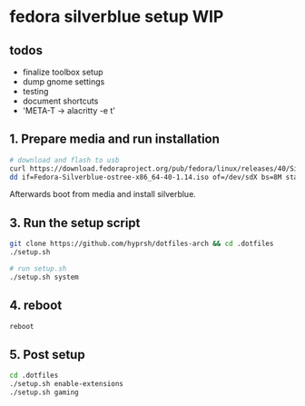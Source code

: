 # fedora silverblue setup WIP

## todos

- finalize toolbox setup
- dump gnome settings
- testing
- document shortcuts
- 'META-T -> alacritty -e t'

## 1. Prepare media and run installation

```bash
# download and flash to usb
curl https://download.fedoraproject.org/pub/fedora/linux/releases/40/Silverblue/x86_64/iso/Fedora-Silverblue-ostree-x86_64-40-1.14.iso -O
dd if=Fedora-Silverblue-ostree-x86_64-40-1.14.iso of=/dev/sdX bs=8M status=progress oflag=direct
```

Afterwards boot from media and install silverblue.


## 3. Run the setup script

```bash
git clone https://github.com/hyprsh/dotfiles-arch && cd .dotfiles
./setup.sh

# run setup.sh
./setup.sh system
```

## 4. reboot

```bash
reboot
```

## 5. Post setup

```sh
cd .dotfiles
./setup.sh enable-extensions
./setup.sh gaming
```
